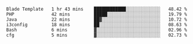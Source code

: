 
<!--START_SECTION:waka-->

```text
Blade Template   1 hr 43 mins    ████████████░░░░░░░░░░░░░   48.42 %
PHP              42 mins         █████░░░░░░░░░░░░░░░░░░░░   19.79 %
Java             22 mins         ██▓░░░░░░░░░░░░░░░░░░░░░░   10.72 %
i3config         18 mins         ██░░░░░░░░░░░░░░░░░░░░░░░   08.63 %
Bash             6 mins          ▓░░░░░░░░░░░░░░░░░░░░░░░░   02.96 %
cfg              5 mins          ▓░░░░░░░░░░░░░░░░░░░░░░░░   02.73 %
```

<!--END_SECTION:waka-->

<!--unk0e-ctrlmd-blitzh-->
